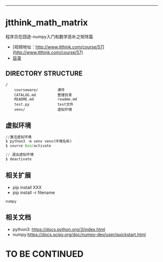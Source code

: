 -----

# jtthink_math_matrix

程序员在囧途-numpy入门和数学恶补之矩阵篇

* [视频地址：http://www.jtthink.com/course/57](http://www.jtthink.com/course/57)
* [目录](https://github.com/lianghongle/jtthink_math_matrix/blob/master/CATALOG.md)

DIRECTORY STRUCTURE
-------------------

```
/
    courseware/         课件
    CATALOG.md          整理目录
    README.md           readme.md
    test.py             test文件
    venv/               虚拟环境
```

## 虚拟环境

```python
//激活虚拟环境
$ python3 -m venv venv(环境名称)
$ source bin/activate

// 退出虚拟环境
$ deactivate
```

## 相关扩展
* pip install XXX
* pip install -r filename
```
numpy
```

## 相关文档
* python3: https://docs.python.org/3/index.html
* numpy:https://docs.scipy.org/doc/numpy-dev/user/quickstart.html


# TO BE CONTINUED
